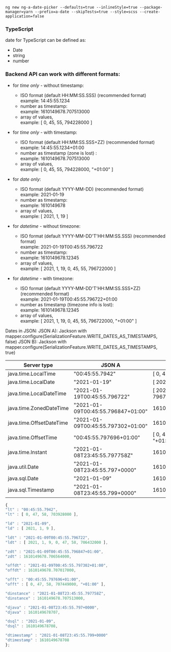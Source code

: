 ```
ng new ng-a-date-picker --defaults=true --inlineStyle=true --package-manager=yarn --prefix=a-date --skipTests=true --style=scss --create-application=false
```



### TypeScript
date for TypeScript can be defined as:
 - Date
 - string
 - number


### Backend API can work with different formats:
- for *time only* - without timestamp:
  - ISO format (default HH:MM:SS.SSS)   (recommended format)     
    example: 14:45:55.1234
  - number as timestamp: \
    example: 1610149678.707513000
  - array of values,\
    example:  [ 0, 45, 55, 794228000 ] 

- for *time only* - with timestamp:
    - ISO format (default HH:MM:SS.SSS+ZZ)   (recommended format)     
      example: 14:45:55.1234+01:00
    - number as timestamp (zone is lost) : \
      example: 1610149678.707513000
    - array of values,\
      example:  [ 0, 45, 55, 794228000, "+01:00"  ]

- for *date only*:
    - ISO format (default YYYY-MM-DD)   (recommended format)     
      example: 2021-01-19
    - number as timestamp: \
      example: 1610149678
    - array of values,\
      example:  [ 2021, 1, 19 ]

- for *datetime* - without timezone:
    - ISO format (default YYYY-MM-DD'T'HH:MM:SS.SSS)   (recommended format)     
      example: 2021-01-19T00:45:55.796722
    - number as timestamp: \
      example: 1610149678.12345
    - array of values,\
      example:  [ 2021, 1, 19, 0, 45, 55, 796722000 ]

- for *datetime* - with timezone:
    - ISO format (default YYYY-MM-DD'T'HH:MM:SS.SSS+ZZ)   (recommended format)     
      example: 2021-01-19T00:45:55.796722+01:00
    - number as timestamp (timezone info is lost): \
      example: 1610149678.12345
    - array of values,\
      example:  [ 2021, 1, 19, 0, 45, 55, 796722000, "+01:00" ]




Dates in JSON:
  JSON A): Jackson with mapper.configure(SerializationFeature.WRITE_DATES_AS_TIMESTAMPS, false)
  JSON B): Jackson with mapper.configure(SerializationFeature.WRITE_DATES_AS_TIMESTAMPS, true)

| Server type | JSON A | JSON B | 
|---|---|---|
| java.time.LocalTime | "00:45:55.7942" | [ 0, 45, 55, 794228000 ]
| java.time.LocalDate | "2021-01-19" | [ 2021, 1, 19 ]
| java.time.LocalDateTime | "2021-01-19T00:45:55.796722" | [ 2021, 1, 19, 0, 45, 55, 796722000 ]
| java.time.ZonedDateTime | "2021-01-09T00:45:55.796847+01:00" | 1610149678.706564000 
| java.time.OffsetDateTime | "2021-01-09T00:45:55.797302+01:00" | 1610149678.707017000 
| java.time.OffsetTime | "00:45:55.797696+01:00" | [ 0, 47, 58, 707449000, "+01:00" ] 
| java.time.Instant | "2021-01-08T23:45:55.797758Z" | 1610149678.707513000
| java.util.Date | "2021-01-08T23:45:55.797+0000" | 1610149678707,
| java.sql.Date | "2021-01-09" | 1610149678708,
| java.sql.Timestamp | "2021-01-08T23:45:55.799+0000" | 1610149678708



```javascript
{
"lt" : "00:45:55.7942",
"lt" : [ 0, 47, 58, 703928000 ],

"ld" : "2021-01-09",
"ld" : [ 2021, 1, 9 ],

"ldt" : "2021-01-09T00:45:55.796722",
"ldt" : [ 2021, 1, 9, 0, 47, 58, 706432000 ],

"zdt" : "2021-01-09T00:45:55.796847+01:00",
"zdt" : 1610149678.706564000,

"offdt" : "2021-01-09T00:45:55.797302+01:00",
"offdt" : 1610149678.707017000,

"offt" : "00:45:55.797696+01:00",
"offt" : [ 0, 47, 58, 707449000, "+01:00" ],

"dinstance" : "2021-01-08T23:45:55.797758Z",
"dinstance" : 1610149678.707513000,

"djava" : "2021-01-08T23:45:55.797+0000",
"djava" : 1610149678707,

"dsql" : "2021-01-09",
"dsql" : 1610149678708,

"dtimestamp" : "2021-01-08T23:45:55.799+0000"
"dtimestamp" : 1610149678708
};

```
